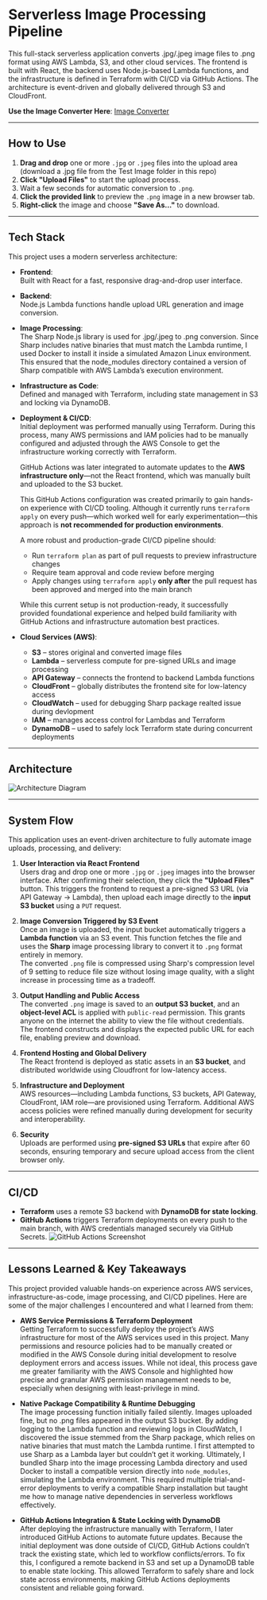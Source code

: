 # Serverless Image Processing Pipeline

This full-stack serverless application converts .jpg/.jpeg image files to .png format using AWS Lambda, S3, and other cloud services. The frontend is built with React, the backend uses Node.js-based Lambda functions, and the infrastructure is defined in Terraform with CI/CD via GitHub Actions. The architecture is event-driven and globally delivered through S3 and CloudFront.

**Use the Image Converter Here**: [Image Converter](https://dlp3grxh7samf.cloudfront.net)

---

## How to Use

1. **Drag and drop** one or more `.jpg` or `.jpeg` files into the upload area (download a .jpg file from the Test Image folder in this repo)
2. **Click "Upload Files"** to start the upload process.
3. Wait a few seconds for automatic conversion to `.png`.
4. **Click the provided link** to preview the `.png` image in a new browser tab.
5. **Right-click** the image and choose **"Save As..."** to download.

---

## Tech Stack

This project uses a modern serverless architecture:

- **Frontend**:  
  Built with React for a fast, responsive drag-and-drop user interface.

- **Backend**:  
  Node.js Lambda functions handle upload URL generation and image conversion.

- **Image Processing**:  
  The Sharp Node.js library is used for .jpg/.jpeg to .png conversion. Since Sharp includes native binaries that must match the Lambda runtime, I used Docker to install it inside a simulated Amazon Linux environment. This ensured that the node_modules directory contained a version of Sharp compatible with AWS Lambda’s execution environment.

- **Infrastructure as Code**:  
  Defined and managed with Terraform, including state management in S3 and locking via DynamoDB.

- **Deployment & CI/CD**:  
  Initial deployment was performed manually using Terraform. During this process, many AWS permissions and IAM policies had to be manually configured and adjusted through the AWS Console to get the infrastructure working correctly with Terraform.

  GitHub Actions was later integrated to automate updates to the **AWS infrastructure only**—not the React frontend, which was manually built and uploaded to the S3 bucket.

  This GitHub Actions configuration was created primarily to gain hands-on experience with CI/CD tooling. Although it currently runs `terraform apply` on every push—which worked well for early experimentation—this approach is **not recommended for production environments**.

  A more robust and production-grade CI/CD pipeline should:

  - Run `terraform plan` as part of pull requests to preview infrastructure changes  
  - Require team approval and code review before merging  
  - Apply changes using `terraform apply` **only after** the pull request has been approved and merged into the main branch  

  While this current setup is not production-ready, it successfully provided foundational experience and helped build familiarity with GitHub Actions and infrastructure automation best practices.




- **Cloud Services (AWS)**:
  - **S3** – stores original and converted image files
  - **Lambda** – serverless compute for pre-signed URLs and image processing
  - **API Gateway** – connects the frontend to backend Lambda functions
  - **CloudFront** – globally distributes the frontend site for low-latency access
  - **CloudWatch** – used for debugging Sharp package realted issue during devlopment
  - **IAM** – manages access control for Lambdas and Terraform
  - **DynamoDB** – used to safely lock Terraform state during concurrent deployments

---
## Architecture
![Architecture Diagram](https://github.com/aclaycode/serverless-image-processing-pipeline/blob/0a0526b6134321f7aa95052327b1385175950101/diagram/Image_Converter_Architecture_Diagram.png)

-----

## System Flow

This application uses an event-driven architecture to fully automate image uploads, processing, and delivery:

1. **User Interaction via React Frontend**  
   Users drag and drop one or more `.jpg` or `.jpeg` images into the browser interface. After confirming their selection, they click the **"Upload Files"** button. This triggers the frontend to request a pre-signed S3 URL (via API Gateway → Lambda), then upload each image directly to the **input S3 bucket** using a `PUT` request.

2. **Image Conversion Triggered by S3 Event**  
   Once an image is uploaded, the input bucket automatically triggers a **Lambda function** via an S3 event. This function fetches the file and uses the **Sharp** image processing library to convert it to `.png` format entirely in memory.  
   The converted `.png` file is compressed using Sharp's compression level of 9 setting to reduce file size without losing image quality, with a slight increase in processing time as a tradeoff.

3. **Output Handling and Public Access**  
   The converted `.png` image is saved to an **output S3 bucket**, and an **object-level ACL** is applied with `public-read` permission. This grants anyone on the internet the ability to view the file without credentials. The frontend constructs and displays the expected public URL for each file, enabling preview and download.

4. **Frontend Hosting and Global Delivery**  
   The React frontend is deployed as static assets in an **S3 bucket**, and distributed worldwide using Cloudfront for low-latency access.

5. **Infrastructure and Deployment**  
   AWS resources—including Lambda functions, S3 buckets, API Gateway, CloudFront, IAM role—are provisioned using Terraform. Additional AWS access policies were refined manually during development for security and interoperability.

6. **Security**  
   Uploads are performed using **pre-signed S3 URLs** that expire after 60 seconds, ensuring temporary and secure upload access from the client browser only.


---

## CI/CD

- **Terraform** uses a remote S3 backend with **DynamoDB for state locking**.
- **GitHub Actions** triggers Terraform deployments on every push to the main branch, with AWS credentials managed securely via GitHub Secrets.
![GitHub Actions Screenshot](https://github.com/aclaycode/serverless-image-processing-pipeline/blob/7c2296c5c9084b17e3f51291d8a058d3510457b3/README%20Images/GitHub_Actions_Integration.png)

---
## Lessons Learned & Key Takeaways

This project provided valuable hands-on experience across AWS services, infrastructure-as-code, image processing, and CI/CD pipelines. Here are some of the major challenges I encountered and what I learned from them:

- **AWS Service Permissions & Terraform Deployment**   
  Getting Terraform to successfully deploy the project’s AWS infrastructure for most of the AWS services used in this project. Many permissions and resource policies had to be manually created or modified in the AWS Console during initial development to resolve deployment errors and access issues. While not ideal, this process gave me greater familiarity with the AWS Console and highlighted how precise and granular AWS permission management needs to be, especially when designing with least-privilege in mind.

- **Native Package Compatibility & Runtime Debugging**  
  The image processing function initially failed silently. Images uploaded fine, but no .png files appeared in the output S3 bucket. By adding logging to the Lambda function and reviewing logs in CloudWatch, I discovered the issue stemmed from the Sharp package, which relies on native binaries that must match the Lambda runtime. I first attempted to use Sharp as a Lambda layer but couldn’t get it working. Ultimately, I bundled Sharp into the image processing Lambda directory and used Docker to install a compatible version directly into `node_modules`, simulating the Lambda environment. This required multiple trial-and-error deployments to verify a compatible Sharp installation but taught me how to manage native dependencies in serverless workflows effectively.

- **GitHub Actions Integration & State Locking with DynamoDB**  
  After deploying the infrastructure manually with Terraform, I later introduced GitHub Actions to automate future updates. Because the initial deployment was done outside of CI/CD, GitHub Actions couldn’t track the existing state, which led to workflow conflicts/errors. To fix this, I configured a remote backend in S3 and set up a DynamoDB table to enable state locking. This allowed Terraform to safely share and lock state across environments, making GitHub Actions deployments consistent and reliable going forward.

